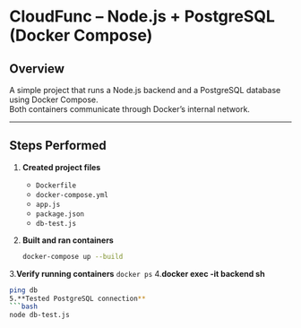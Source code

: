 # CloudFunc – Node.js + PostgreSQL (Docker Compose)

## Overview
A simple project that runs a Node.js backend and a PostgreSQL database using Docker Compose.  
Both containers communicate through Docker’s internal network.

---

## Steps Performed

1. **Created project files**
   - `Dockerfile`
   - `docker-compose.yml`
   - `app.js`
   - `package.json`
   - `db-test.js`

2. **Built and ran containers**
   ```bash
   docker-compose up --build
3.**Verify running containers**
        `docker ps`
4.**docker exec -it backend sh**
```bash
ping db
5.**Tested PostgreSQL connection**  
```bash
node db-test.js




